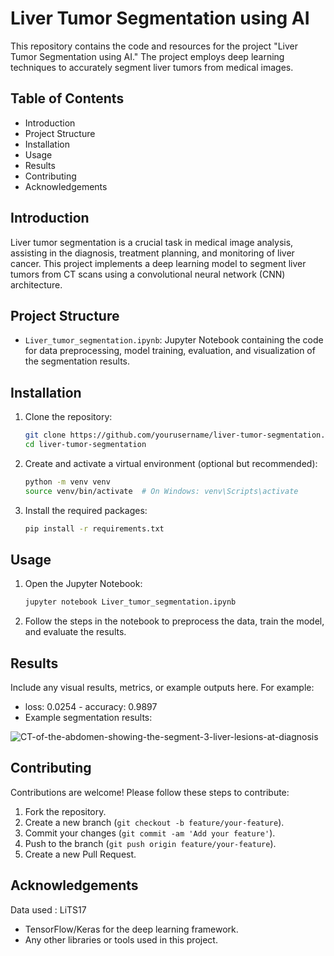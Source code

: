 # Liver Tumor Segmentation using AI

This repository contains the code and resources for the project "Liver Tumor Segmentation using AI." The project employs deep learning techniques to accurately segment liver tumors from medical images.

## Table of Contents
- Introduction
- Project Structure
- Installation
- Usage
- Results
- Contributing
- Acknowledgements

## Introduction

Liver tumor segmentation is a crucial task in medical image analysis, assisting in the diagnosis, treatment planning, and monitoring of liver cancer. This project implements a deep learning model to segment liver tumors from CT scans using a convolutional neural network (CNN) architecture.

## Project Structure

- `Liver_tumor_segmentation.ipynb`: Jupyter Notebook containing the code for data preprocessing, model training, evaluation, and visualization of the segmentation results.

## Installation

1. Clone the repository:
    ```bash
    git clone https://github.com/yourusername/liver-tumor-segmentation.git
    cd liver-tumor-segmentation
    ```

2. Create and activate a virtual environment (optional but recommended):
    ```bash
    python -m venv venv
    source venv/bin/activate  # On Windows: venv\Scripts\activate
    ```

3. Install the required packages:
    ```bash
    pip install -r requirements.txt
    ```

## Usage

1. Open the Jupyter Notebook:
    ```bash
    jupyter notebook Liver_tumor_segmentation.ipynb
    ```

2. Follow the steps in the notebook to preprocess the data, train the model, and evaluate the results.

## Results

Include any visual results, metrics, or example outputs here. For example:
- loss: 0.0254 - accuracy: 0.9897
- Example segmentation results:

![CT-of-the-abdomen-showing-the-segment-3-liver-lesions-at-diagnosis](https://github.com/user-attachments/assets/63afa17f-84d2-48f9-855a-e02a79aa56a5)


## Contributing

Contributions are welcome! Please follow these steps to contribute:

1. Fork the repository.
2. Create a new branch (`git checkout -b feature/your-feature`).
3. Commit your changes (`git commit -am 'Add your feature'`).
4. Push to the branch (`git push origin feature/your-feature`).
5. Create a new Pull Request.

## Acknowledgements
Data used : LiTS17
- TensorFlow/Keras for the deep learning framework.
- Any other libraries or tools used in this project.



